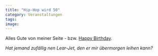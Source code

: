```yaml
---
title: "Hip-Hop wird 50"
category: Veranstaltungen
tags: 
image: 
---
```


Alles Gute von meiner Seite - bzw. [Happy Birthday](http://www.d-nice.com/journal/archives/000133.php).   

  

*Hat jemand zufällig nen Lear-Jet, den er mir übermorgen leihen kann?*